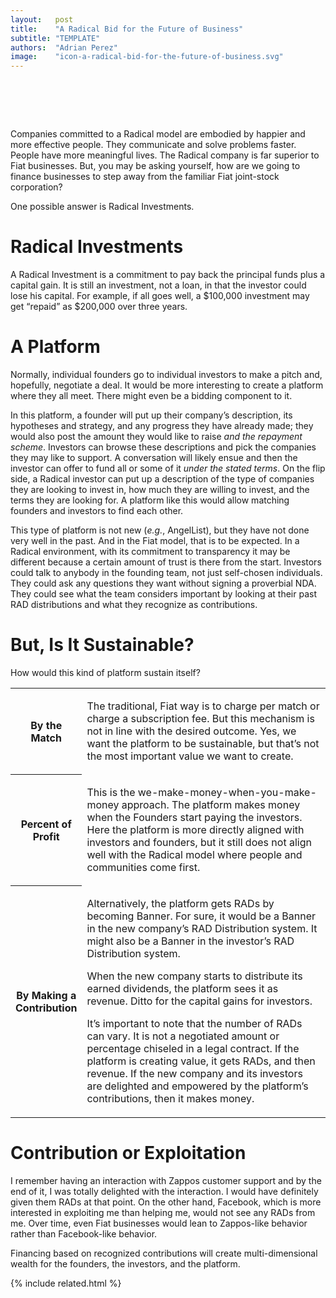 ```yaml
---
layout:   post
title:    "A Radical Bid for the Future of Business"
subtitle: "TEMPLATE"
authors:  "Adrian Perez"
image:    "icon-a-radical-bid-for-the-future-of-business.svg"
---
```


<div style="display:none;">
 <p><span class="_paradigm">Radical</span> companies are embodied by happier and more effective people who solve problems faster.</p>
</div>

<h1>&nbsp;</h1>
 <p>Companies committed to a <span class="_paradigm">Radical</span> model are embodied by happier and more effective people. They communicate and solve problems faster. People have  more meaningful lives. The <span class="_paradigm">Radical</span> company is far superior to <span class="_paradigm">Fiat</span> businesses. But, you may be asking yourself, how are we going to finance businesses to step away from the familiar <span class="_paradigm">Fiat</span> joint-stock corporation?</p>
 <p>One possible answer is <span class="_paradigm">Radical</span> Investments.</p>

<h1>Radical Investments</h1>
 <p>A <span class="_paradigm">Radical</span> Investment is a commitment to pay back the principal funds plus a capital gain. It is still an investment, not a loan, in that the investor could lose his capital. For example, if all goes well, a $100,000 investment may get &ldquo;repaid&rdquo; as $200,000 over three years.</p>

<h1>A Platform</h1>
 <p>Normally, individual founders go to individual investors to make a pitch and, hopefully, negotiate a deal. It would be more interesting to create a platform where they all meet. There might even be a bidding component to it.</p>
 <p>In this platform, a founder will put up their company&rsquo;s description, its hypotheses and strategy, and any progress they have already made; they would also post the amount they would like to raise <em>and the repayment scheme</em>. Investors can browse these descriptions and pick the companies they may like to support. A conversation will likely ensue and then the investor can offer to fund all or some of it <em>under the stated terms</em>. On the flip side, a <span class="_paradigm">Radical</span> investor can put up a description of the type of companies they are looking to invest in, how much they are willing to invest, and the terms they are looking for. A platform like this would allow matching founders and investors to find each other.</p>
 <p>This type of platform is not new (<em>e.g.</em>, AngelList), but they have not done very well in the past. And in the <span class="_paradigm">Fiat</span> model, that is to be expected. In a <span class="_paradigm">Radical</span> environment, with its commitment to transparency it may be different because a certain amount of trust is there from the start. Investors could talk to anybody in the founding team, not just self-chosen individuals. They could ask any questions they want without signing a proverbial NDA. They could see what the team considers important by looking at their past <span class="_paradigm">RAD</span> distributions and what they recognize as contributions.</p>

<h1>But, Is It Sustainable?</h1>
 <p>How would this kind of platform sustain itself?</p>
  <div class="_center">
   <table class="_h2table">
    <tr>
     <th style="width:1in; ">
      <p>By the Match</p>
     </th>
     <td class="_list-item">
      <p>The traditional, <span class="_paradigm">Fiat</span> way is to charge per match or charge a subscription fee. But this mechanism is not in line with the desired outcome. Yes, we want the platform to be sustainable, but that&rsquo;s not the most important value we want to create.</p>
     </td>
    </tr>
    <tr>
     <th>
      <p>Percent of Profit</p>
     </th>
     <td class="_list-item">
      <p>This is the we-make-money-when-you-make-money approach. The platform makes money when the Founders start paying the investors. Here the platform is more directly aligned with investors and founders, but it still does not align well with the <span class="_paradigm">Radical</span> model where people and communities come first.</p>
     </td>
    </tr>
    <tr>
     <th>
      <p>By Making a Contribution</p>
     </th>
     <td class="_list-item">
      <p>Alternatively, the platform gets <span class="_paradigm">RAD</span>s by becoming <span class="_paradigm">Banner</span>. For sure, it would be a <span class="_paradigm">Banner</span> in the new company&rsquo;s <span class="_paradigm">RAD</span> Distribution system. It might also be a <span class="_paradigm">Banner</span> in the investor&rsquo;s <span class="_paradigm">RAD</span> Distribution system.</p>
      <p>When the new company starts to distribute its earned dividends, the platform sees it as revenue. Ditto for the capital gains for investors.</p>
      <p>It’s important to note that the number of <span class="_paradigm">RAD</span>s can vary. It is not a negotiated amount or percentage chiseled in a legal contract. If the platform is creating value, it gets <span class="_paradigm">RAD</span>s, and then revenue. If the new company and its investors are delighted and empowered by the platform&rsquo;s contributions, then it makes money.</p>
     </td>
    </tr>
  </table>
 </div> 

<h1>Contribution or Exploitation</h1>
 <p>I remember having an interaction with Zappos customer support and by the end of it, I was totally delighted with the interaction. I would have definitely given them <span class="_paradigm">RAD</span>s at that point. On the other hand, Facebook, which is more interested in exploiting me than helping me, would not see any <span class="_paradigm">RAD</span>s from me. Over time, even <span class="_paradigm">Fiat</span> businesses would lean to Zappos-like behavior rather than Facebook-like behavior.</p>
 <p>Financing based on recognized contributions will create multi-dimensional wealth for the founders, the investors, and the platform.</p>

{% include related.html %}